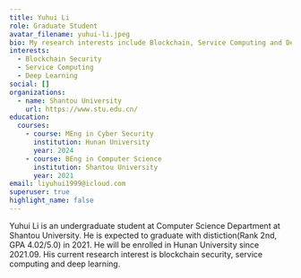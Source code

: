 ```yaml
---
title: Yuhui Li
role: Graduate Student
avatar_filename: yuhui-li.jpeg
bio: My research interests include Blockchain, Service Computing and Deep Learning.
interests:
  - Blockchain Security
  - Service Computing
  - Deep Learning
social: []
organizations:
  - name: Shantou University
    url: https://www.stu.edu.cn/
education:
  courses:
    - course: MEng in Cyber Security
      institution: Hunan University
      year: 2024
    - course: BEng in Computer Science
      institution: Shantou University
      year: 2021
email: liyuhui1999@icloud.com
superuser: true
highlight_name: false
---
```

Yuhui Li is an undergraduate student at Computer Science Department at Shantou University. He is expected to graduate with distiction(Rank 2nd, GPA 4.02/5.0) in 2021. He will be enrolled in Hunan University since 2021.09. His current research interest is blockchain security, service computing and deep learning.